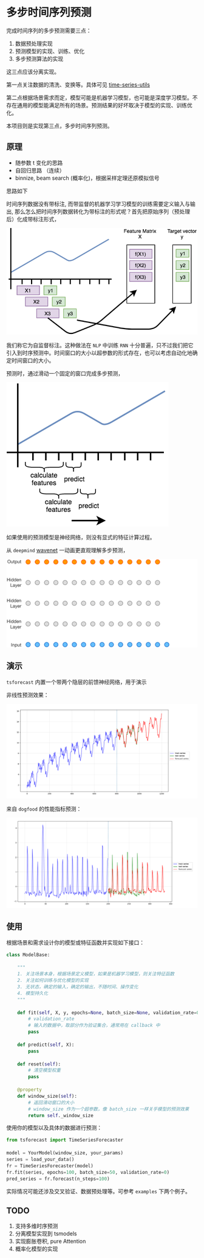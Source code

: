 # 多步时间序列预测

完成时间序列的多步预测需要三点：
1. 数据预处理实现
2. 预测模型的实现、训练、优化
3. 多步预测算法的实现

这三点应该分离实现。

第一点关注数据的清洗、变换等。具体可见 [time-series-utils](https://github.smartx.com/zhiwen/time-series-utils)

第二点根据场景需求而定，模型可能是机器学习模型，也可能是深度学习模型。不存在通用的模型能满足所有的场景。预测结果的好坏取决于模型的实现、训练优化。

本项目则是实现第三点，多步时间序列预测。

## 原理

- 随参数 t 变化的思路
- 自回归思路 （连续）
- binnize, beam search (概率化)，根据采样定理还原模拟信号

思路如下

时间序列数据没有带标注, 而带监督的机器学习学习模型的训练需要定义输入与输出, 那么怎么把时间序列数据转化为带标注的形式呢？首先把原始序列（预处理后）化成带标注形式，

![how-to-labeling-time-series](./asset/how-to-labeling-time-series.png)

我们称它为自监督标注。这种做法在 `NLP` 中训练 `RNN` 十分普遍，只不过我们把它引入到时序预测中。时间窗口的大小以超参数的形式存在，也可以考虑自动化地确定时间窗口的大小。



预测时，通过滑动一个固定的窗口完成多步预测，

![how-to-forecast-time-series](./asset/how-to-forecast-time-series.png)

如果使用的预测模型是神经网络，则没有显式的特征计算过程。



从 `deepmind` [wavenet](https://deepmind.com/blog/article/wavenet-generative-model-raw-audio) 一动画更直观理解多步预测，

![how-to-forecast-time-series](./asset/how-to-forecast-time-series.gif)

## 演示

`tsforecast` 内置一个带两个隐层的前馈神经网络，用于演示

非线性预测效果：

![](./asset/nonlinear-demo.png)

来自 `dogfood` 的性能指标预测：

![dogfood-iops.png](./asset/dogfood-iops.png)



## 使用

根据场景和需求设计你的模型或特征函数并实现如下接口：

```python
class ModelBase:

    """
    1. 关注场景本身，根据场景定义模型，如果是机器学习模型，则关注特征函数
    2. 关注如何训练与优化模型的实现
    3. 无状态，确定的输入，确定的输出，不随时间、操作变化
    4. 模型持久化
    """

    def fit(self, X, y, epochs=None, batch_size=None, validation_rate=0):
        # validation_rate
        # 输入的数据中，取部分作为验证集合，通常用在 callback 中
        pass

    def predict(self, X):
        pass

    def reset(self):
        # 清空模型权重
        pass

    @property
    def window_size(self):
        # 返回滑动窗口的大小
        # window_size 作为一个超参数，像 batch_size 一样关乎模型的预测效果
        return self._window_size
```



使用你的模型以及具体的数据进行预测：

```python
from tsforecast import TimeSeriesForecaster

model = YourModel(window_size, your_params)
series = load_your_data()
fr = TimeSeriesForecaster(model)
fr.fit(series, epochs=100, batch_size=50, validation_rate=0)
pred_series = fr.forecast(n_steps=100)
```



实际情况可能还涉及交叉验证、数据预处理等。可参考 `examples` 下两个例子。


## TODO

1. 支持多维时序预测
2. 分离模型实现到 tsmodels
3. 实现膨胀卷积, pure Attention
4. 概率化模型的实现